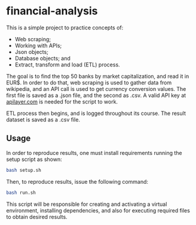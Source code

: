 # financial-analysis

This is a simple project to practice concepts of:
- Web scraping;
- Working with APIs;
- Json objects;
- Database objects; and
- Extract, transform and load (ETL) process.

The goal is to find the top 50 banks by market capitalization, and read it in EUR$. In order to do that, web scraping is used to gather data from wikipedia, and an API call is used to get currency conversion values. The first file is saved as a .json file, and the second as .csv. A valid API key at [apilayer.com](https://apilayer.com/) is needed for the script to work.

ETL process then begins, and is logged throughout its course. The result dataset is saved as a .csv file.

## Usage

In order to reproduce results, one must install requirements running the setup script as shown:

```bash
bash setup.sh
```

Then, to reproduce results, issue the following command:

```bash
bash run.sh
```


This script will be responsible for creating and activating a virtual environment, installing dependencies, and also for executing required files to obtain desired results.
